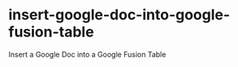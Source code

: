 insert-google-doc-into-google-fusion-table
==========================================

Insert a Google Doc into a Google Fusion Table

